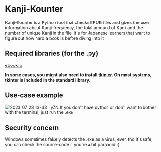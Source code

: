 # Kanji-Kounter
Kanji-Kounter is a Python tool that checks EPUB files and gives the user information about Kanji-frequency, the total amound of Kanji and the number of unique Kanji in the file. It's for Japanese learners that want to figure out how hard a book is before diving into it

## Required libraries (for the .py)
[ebooklib](https://pypi.org/project/EbookLib/)

**In some cases, you might also need to install [tkinter](https://docs.python.org/3/library/tkinter.html). On most systems, tkinter is included in the standard library.**

## Use-case example

![2023_07_28_13-43__yZN](https://github.com/AmadoouXC/Kanji-Kounter/assets/140725234/5e4dd480-5792-4c31-9b8e-219b465f8cae)
If you don't have python or don't want to bother with the terminal, just run the .exe

## Security concern
Windows sometimes falsely detects the .exe as a virus, even tho it's safe, you can check the source-code if you're a bit paranoid :)

